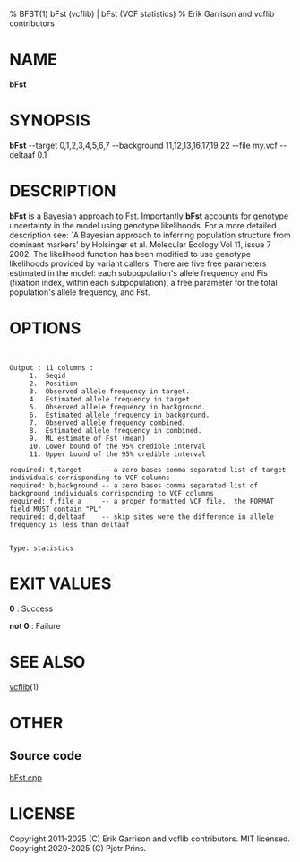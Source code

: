 % BFST(1) bFst (vcflib) | bFst (VCF statistics)
% Erik Garrison and vcflib contributors

# NAME

**bFst**

# SYNOPSIS

**bFst** --target 0,1,2,3,4,5,6,7 --background 11,12,13,16,17,19,22 --file my.vcf --deltaaf 0.1

# DESCRIPTION

**bFst** is a Bayesian approach to Fst. Importantly **bFst** accounts for genotype uncertainty in the model using genotype likelihoods. For a more detailed description see: `A Bayesian approach to inferring population structure from dominant markers' by Holsinger et al. Molecular Ecology Vol 11, issue 7 2002. The likelihood function has been modified to use genotype likelihoods provided by variant callers. There are five free parameters estimated in the model: each subpopulation's allele frequency and Fis (fixation index, within each subpopulation), a free parameter for the total population's allele frequency, and Fst.



# OPTIONS

```


Output : 11 columns :                          
     1.  Seqid                                     
     2.  Position				     
     3.  Observed allele frequency in target.	     
     4.  Estimated allele frequency in target.     
     5.  Observed allele frequency in background.  
     6.  Estimated allele frequency in background. 
     7.  Observed allele frequency combined. 	     
     8.  Estimated allele frequency in combined.   
     9.  ML estimate of Fst (mean)		     
     10. Lower bound of the 95% credible interval  
     11. Upper bound of the 95% credible interval  

required: t,target     -- a zero bases comma separated list of target individuals corrisponding to VCF columns
required: b,background -- a zero bases comma separated list of background individuals corrisponding to VCF columns
required: f,file a     -- a proper formatted VCF file.  the FORMAT field MUST contain "PL"
required: d,deltaaf    -- skip sites were the difference in allele frequency is less than deltaaf


Type: statistics

```





# EXIT VALUES

**0**
: Success

**not 0**
: Failure

# SEE ALSO



[vcflib](./vcflib.md)(1)



# OTHER

## Source code

[bFst.cpp](https://github.com/vcflib/vcflib/blob/master/src/bFst.cpp)

# LICENSE

Copyright 2011-2025 (C) Erik Garrison and vcflib contributors. MIT licensed.
Copyright 2020-2025 (C) Pjotr Prins.

<!--
  Created with ./scripts/bin2md.rb scripts/bin2md-template.erb
-->
